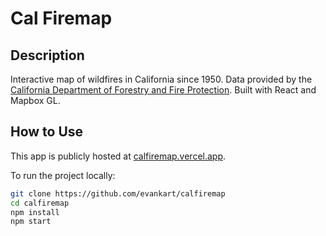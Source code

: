 # Cal Firemap

## Description

Interactive map of wildfires in California since 1950. Data provided by the [California Department of Forestry and Fire Protection](https://gis.data.cnra.ca.gov/datasets/CALFIRE-Forestry::california-fire-perimeters-1950/about). Built with React and Mapbox GL.


## How to Use

This app is publicly hosted at [calfiremap.vercel.app](https://calfiremap.vercel.app).


To run the project locally:
```bash
git clone https://github.com/evankart/calfiremap
cd calfiremap
npm install
npm start
```

